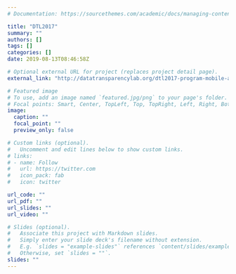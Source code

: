 ```yaml
---
# Documentation: https://sourcethemes.com/academic/docs/managing-content/

title: "DTL2017"
summary: ""
authors: []
tags: []
categories: []
date: 2019-08-13T08:46:58Z

# Optional external URL for project (replaces project detail page).
external_link: "http://datatransparencylab.org/dtl2017-program-mobile-apps-can-learn-location-data/"

# Featured image
# To use, add an image named `featured.jpg/png` to your page's folder.
# Focal points: Smart, Center, TopLeft, Top, TopRight, Left, Right, BottomLeft, Bottom, BottomRight.
image:
  caption: ""
  focal_point: ""
  preview_only: false

# Custom links (optional).
#   Uncomment and edit lines below to show custom links.
# links:
# - name: Follow
#   url: https://twitter.com
#   icon_pack: fab
#   icon: twitter

url_code: ""
url_pdf: ""
url_slides: ""
url_video: ""

# Slides (optional).
#   Associate this project with Markdown slides.
#   Simply enter your slide deck's filename without extension.
#   E.g. `slides = "example-slides"` references `content/slides/example-slides.md`.
#   Otherwise, set `slides = ""`.
slides: ""
---
```

